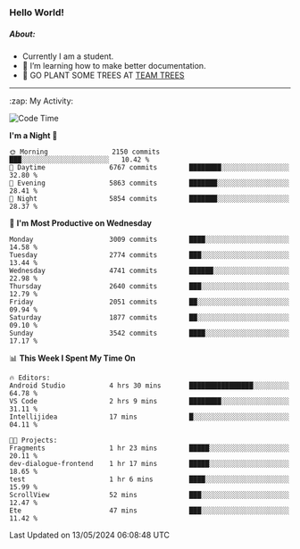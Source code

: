 ### Hello World!

##### About:
- Currently I am a student.
- 🌱 I’m learning how to make better documentation.
- 🌱 GO PLANT SOME TREES AT [TEAM TREES](https://teamtrees.org/)

---
  <summary>:zap: My Activity:</summary>
  
<!--START_SECTION:waka-->
![Code Time](http://img.shields.io/badge/Code%20Time-1%2C376%20hrs%2041%20mins-blue)

**I'm a Night 🦉** 

```text
🌞 Morning                2150 commits        ███░░░░░░░░░░░░░░░░░░░░░░   10.42 % 
🌆 Daytime                6767 commits        ████████░░░░░░░░░░░░░░░░░   32.80 % 
🌃 Evening                5863 commits        ███████░░░░░░░░░░░░░░░░░░   28.41 % 
🌙 Night                  5854 commits        ███████░░░░░░░░░░░░░░░░░░   28.37 % 
```
📅 **I'm Most Productive on Wednesday** 

```text
Monday                   3009 commits        ████░░░░░░░░░░░░░░░░░░░░░   14.58 % 
Tuesday                  2774 commits        ███░░░░░░░░░░░░░░░░░░░░░░   13.44 % 
Wednesday                4741 commits        ██████░░░░░░░░░░░░░░░░░░░   22.98 % 
Thursday                 2640 commits        ███░░░░░░░░░░░░░░░░░░░░░░   12.79 % 
Friday                   2051 commits        ██░░░░░░░░░░░░░░░░░░░░░░░   09.94 % 
Saturday                 1877 commits        ██░░░░░░░░░░░░░░░░░░░░░░░   09.10 % 
Sunday                   3542 commits        ████░░░░░░░░░░░░░░░░░░░░░   17.17 % 
```


📊 **This Week I Spent My Time On** 

```text
🔥 Editors: 
Android Studio           4 hrs 30 mins       ████████████████░░░░░░░░░   64.78 % 
VS Code                  2 hrs 9 mins        ████████░░░░░░░░░░░░░░░░░   31.11 % 
Intellijidea             17 mins             █░░░░░░░░░░░░░░░░░░░░░░░░   04.11 % 

🐱‍💻 Projects: 
Fragments                1 hr 23 mins        █████░░░░░░░░░░░░░░░░░░░░   20.11 % 
dev-dialogue-frontend    1 hr 17 mins        █████░░░░░░░░░░░░░░░░░░░░   18.65 % 
test                     1 hr 6 mins         ████░░░░░░░░░░░░░░░░░░░░░   15.99 % 
ScrollView               52 mins             ███░░░░░░░░░░░░░░░░░░░░░░   12.47 % 
Ete                      47 mins             ███░░░░░░░░░░░░░░░░░░░░░░   11.42 % 
```


 Last Updated on 13/05/2024 06:08:48 UTC
<!--END_SECTION:waka-->
